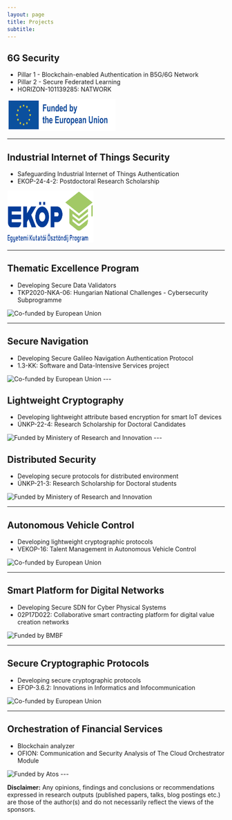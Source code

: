 ```yaml
---
layout: page
title: Projects
subtitle: 
---
```


## 6G Security

- Pillar 1 - Blockchain-enabled Authentication in B5G/6G Network  
- Pillar 2 - Secure Federated Learning  
- HORIZON-101139285: NATWORK  

<img src="/assets/img/eu_funded_en.jpg" alt="Funded by European Union" width="250" height="75">

---

## Industrial Internet of Things Security

- Safeguarding Industrial Internet of Things Authentication  
- EKOP-24-4-2: Postdoctoral Research Scholarship  

<img src="/assets/img/ekop.png" alt="Funded by Ministery of Research and Innovation" width="200" height="120">

---

## Thematic Excellence Program

- Developing Secure Data Validators  
- TKP2020-NKA-06: Hungarian National Challenges - Cybersecurity Subprogramme  

<img src="images/cofeu.png" alt="Co-funded by European Union" width="250" height="85">

---

## Secure Navigation

- Developing Secure Galileo Navigation Authentication Protocol  
- 1.3-KK: Software and Data-Intensive Services project  

<img src="images/cofeu.png" alt="Co-funded by European Union" width="250" height="85">
---

## Lightweight Cryptography

- Developing lightweight attribute based encryption for smart IoT devices  
- ÚNKP-22-4: Research Scholarship for Doctoral Candidates  

<!-- Image: Funded by Ministry of Research and Innovation (350x90) -->
<img src="images/unkp-all.png" alt="Funded by Ministery of Research and Innovation" width="350" height="90">
---

## Distributed Security

- Developing secure protocols for distributed environment  
- ÚNKP-21-3: Research Scholarship for Doctoral students  

<img src="images/unkp-all.png" alt="Funded by Ministery of Research and Innovation" width="350" height="90">

---

## Autonomous Vehicle Control

- Developing lightweight cryptographic protocols  
- VEKOP-16: Talent Management in Autonomous Vehicle Control  

<img src="images/cofeu.png" alt="Co-funded by European Union" width="250" height="85">

---

## Smart Platform for Digital Networks

- Developing Secure SDN for Cyber Physical Systems  
- 02P17D022: Collaborative smart contracting platform for digital value creation networks  
<img src="images/bmbf.png" alt="Funded by BMBF" width="300" height="125">

---

## Secure Cryptographic Protocols

- Developing secure cryptographic protocols  
- EFOP-3.6.2: Innovations in Informatics and Infocommunication  

<img src="images/cofeu.png" alt="Co-funded by European Union" width="250" height="85">

---

## Orchestration of Financial Services

- Blockchain analyzer  
- OFION: Communication and Security Analysis of The Cloud Orchestrator Module  

<img src="images/Atos.svg.png" alt="Funded by Atos" width="120" height="70">
---

**Disclaimer:** Any opinions, findings and conclusions or recommendations expressed in research outputs (published papers, talks, blog postings etc.) are those of the author(s) and do not necessarily reflect the views of the sponsors.
